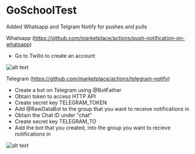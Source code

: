 # GoSchoolTest

Added Whatsapp and Telgram Notify for pushes and pulls

Whatsapp (https://github.com/marketplace/actions/push-notification-on-whatsapp)
- Go to Twillo to create an account

![alt text](https://github.com/Mel-NLY/GoSchoolTest/blob/main/media/Whatsapp%20Notify.jpg?raw=true)

Telegram (https://github.com/marketplace/actions/telegram-notify)
- Create a bot on Telegram using @BotFather
- Obtain token to access HTTP API 
- Create secret key TELEGRAM_TOKEN
- Add @RawDataBot to the group that you want to receive notifications in
- Obtain the Chat ID under "chat"
- Create secret key TELEGRAM_TO
- Add the bot that you created, into the group you want to recieve notifications in

![alt text](https://github.com/Mel-NLY/GoSchoolTest/blob/main/media/Telegram%20Notify.jpg?raw=true)
